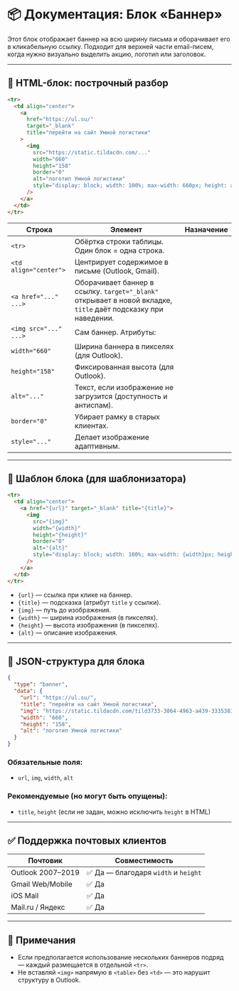 # 📦 Документация: Блок «Баннер»

Этот блок отображает баннер на всю ширину письма и оборачивает его в кликабельную ссылку. Подходит для верхней части email-писем, когда нужно визуально выделить акцию, логотип или заголовок.

---

## 🧱 HTML-блок: построчный разбор

```html
<tr>
  <td align="center">
    <a
      href="https://ul.su/"
      target="_blank"
      title="перейти на сайт Умной логистики"
    >
      <img
        src="https://static.tildacdn.com/..."
        width="660"
        height="158"
        border="0"
        alt="логотип Умной логистики"
        style="display: block; width: 100%; max-width: 660px; height: auto;"
      />
    </a>
  </td>
</tr>
```

| Строка                | Элемент                                                                                                         | Назначение |
| --------------------- | --------------------------------------------------------------------------------------------------------------- | ---------- |
| `<tr>`                | Обёртка строки таблицы. Один блок = одна строка.                                                                |
| `<td align="center">` | Центрирует содержимое в письме (Outlook, Gmail).                                                                |
| `<a href="..." ...>`  | Оборачивает баннер в ссылку. `target="_blank"` открывает в новой вкладке, `title` даёт подсказку при наведении. |
| `<img src="..." ...>` | Сам баннер. Атрибуты:                                                                                           |
| `width="660"`         | Ширина баннера в пикселях (для Outlook).                                                                        |
| `height="158"`        | Фиксированная высота (для Outlook).                                                                             |
| `alt="..."`           | Текст, если изображение не загрузится (доступность и антиспам).                                                 |
| `border="0"`          | Убирает рамку в старых клиентах.                                                                                |
| `style="..."`         | Делает изображение адаптивным.                                                                                  |

---

## 🧩 Шаблон блока (для шаблонизатора)

```html
<tr>
  <td align="center">
    <a href="{url}" target="_blank" title="{title}">
      <img
        src="{img}"
        width="{width}"
        height="{height}"
        border="0"
        alt="{alt}"
        style="display: block; width: 100%; max-width: {width}px; height: auto;"
      />
    </a>
  </td>
</tr>
```

- `{url}` — ссылка при клике на баннер.
- `{title}` — подсказка (атрибут `title` у ссылки).
- `{img}` — путь до изображения.
- `{width}` — ширина изображения (в пикселях).
- `{height}` — высота изображения (в пикселях).
- `{alt}` — описание изображения.

---

## 📄 JSON-структура для блока

```json
{
  "type": "banner",
  "data": {
    "url": "https://ul.su/",
    "title": "перейти на сайт Умной логистики",
    "img": "https://static.tildacdn.com/tild3733-3064-4963-a439-333538373538/Slice_7.png",
    "width": "660",
    "height": "158",
    "alt": "логотип Умной логистики"
  }
}
```

### Обязательные поля:

- `url`, `img`, `width`, `alt`

### Рекомендуемые (но могут быть опущены):

- `title`, `height` (если не задан, можно исключить `height` в HTML)

---

## ✅ Поддержка почтовых клиентов

| Почтовик          | Совместимость                        |
| ----------------- | ------------------------------------ |
| Outlook 2007–2019 | ✅ Да — благодаря `width` и `height` |
| Gmail Web/Mobile  | ✅ Да                                |
| iOS Mail          | ✅ Да                                |
| Mail.ru / Яндекс  | ✅ Да                                |

---

## 📝 Примечания

- Если предполагается использование нескольких баннеров подряд — каждый размещается в отдельной `<tr>`.
- Не вставляй `<img>` напрямую в `<table>` без `<td>` — это нарушит структуру в Outlook.
